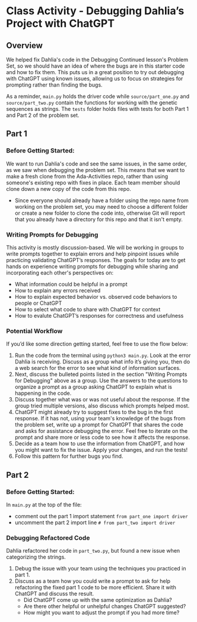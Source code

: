 # Class Activity - Debugging Dahlia’s Project with ChatGPT

## Overview 

We helped fix Dahlia's code in the Debugging Continued lesson's Problem Set, so we should have an idea of where the bugs are in this starter code and how to fix them. This puts us in a great position to try out debugging with ChatGPT using known issues, allowing us to focus on strategies for prompting rather than finding the bugs.

As a reminder, `main.py` holds the driver code while `source/part_one.py` and `source/part_two.py` contain the functions for working with the genetic sequences as strings. The `tests` folder holds files with tests for both Part 1 and Part 2 of the problem set.

## Part 1

### Before Getting Started:

We want to run Dahlia's code and see the same issues, in the same order, as we saw when debugging the problem set. This means that we want to make a fresh clone from the Ada-Activities repo, rather than using someone's existing repo with fixes in place. Each team member should clone down a new copy of the code from this repo. 
- Since everyone should already have a folder using the repo name from working on the problem set, you may need to choose a different folder or create a new folder to clone the code into, otherwise Git will report that you already have a directory for this repo and that it isn't empty.

### Writing Prompts for Debugging

This activity is mostly discussion-based. We will be working in groups to write prompts together to explain errors and help pinpoint issues while practicing validating ChatGPT’s responses. The goals for today are to get hands on experience writing prompts for debugging while sharing and incorporating each other's perspectives on:
- What information could be helpful in a prompt
- How to explain any errors received
- How to explain expected behavior vs. observed code behaviors to people or ChatGPT
- How to select what code to share with ChatGPT for context
- How to evalute ChatGPT’s responses for correctness and usefulness

### Potential Workflow

If you’d like some direction getting started, feel free to use the flow below:
1. Run the code from the terminal using `python3 main.py`. Look at the error Dahlia is receiving. Discuss as a group what info it’s giving you, then do a web search for the error to see what kind of information surfaces.
2. Next, discuss the bulleted points listed in the section "Writing Prompts for Debugging" above as a group. Use the answers to the questions to organize a prompt as a group asking ChatGPT to explain what is happening in the code. 
3. Discuss together what was or was not useful about the response. If the group tried multiple versions, also discuss which prompts helped most.  
4. ChatGPT might already try to suggest fixes to the bug in the first response. If it has not, using your team's knowledge of the bugs from the problem set, write up a prompt for ChatGPT that shares the code and asks for assistance debugging the error. Feel free to iterate on the prompt and share more or less code to see how it affects the response. 
5. Decide as a team how to use the information from ChatGPT, and how you might want to fix the issue. Apply your changes, and run the tests!
6. Follow this pattern for further bugs you find.

## Part 2

### Before Getting Started:

In `main.py` at the top of the file:
- comment out the part 1 import statement `from part_one import driver`
- uncomment the part 2 import line `# from part_two import driver`

### Debugging Refactored Code

Dahlia refactored her code in `part_two.py`, but found a new issue when categorizing the strings. 
1. Debug the issue with your team using the techniques you practiced in part 1. 
2. Discuss as a team how you could write a prompt to ask for help refactoring the fixed part 1 code to be more efficient. Share it with ChatGPT and discuss the result. 
   - Did ChatGPT come up with the same optimization as Dahlia?
   - Are there other helpful or unhelpful changes ChatGPT suggested?
   - How might you want to adjust the prompt if you had more time?